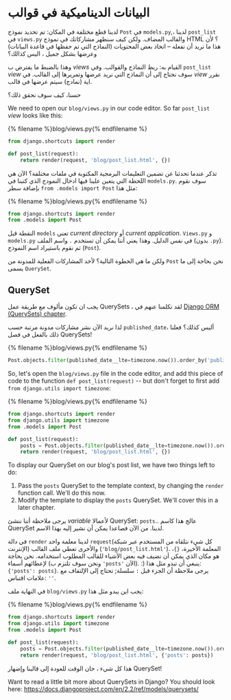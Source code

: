 # البيانات الديناميكية في قوالب

لدينا قطع مختلفة في المكان: تم تحديد نموذج `Post` في `models.py`,، لدينا `post_list` في `views.py` والقالب المضاف. ولكن كيف سنظهر مشاركاتك في نموذج HTML ؟ لأن هذا ما نريد أن نفعله – اتخاذ بعض المحتويات (النماذج التي تم حفظها في قاعدة البيانات) وعرضها بشكل جميل ، اليس كذالك؟

وهذا بالضبط ما يفترض ب *views* القيام به: ربط النماذج والقوالب. وفي `post_list` *view* سوف نحتاج إلى أن النماذج التي نريد عرضها وتمريرها إلى القالب. في *view* نقرر اية (نمادج) سيتم عرضها في قالب.

حسنا، كيف سوف نحقق ذلك؟

We need to open our `blog/views.py` in our code editor. So far `post_list` *view* looks like this:

{% filename %}blog/views.py{% endfilename %}

```python
from django.shortcuts import render

def post_list(request):
    return render(request, 'blog/post_list.html', {})
```

تذكر عندما تحدثنا عن تضمين التعليمات البرمجية المكتوبة في ملفات مختلفة؟ الآن هي اللحظة التي يتعين علينا فيها ادخال النمودج الذي كتبنا في `models.py`. سوف نقوم بإضافة سطر `from .models import Post` مثل هذا:

{% filename %}blog/views.py{% endfilename %}

```python
from django.shortcuts import render
from .models import Post
```

النقطة قبل `models` تعني *current directory* أو *current application*. `Views.py` و `models.py` في نفس الدليل. وهذا يعني أننا يمكن أن تستخدم `.` واسم الملف (بدون `.py`). ثم نقوم باستيراد اسم النموذج (`Post`).

ولكن ما هي الخطوة التالية؟ لأخد المشاركات الفعلية للمدونة من `Post` نحن بحاجة إلى ما يسمى `QuerySet`.

## QuerySet

يجب ان تكون مألوف مع طريقة عمل QuerySets ، لقد تكلمنا عنهم في [Django ORM (QuerySets) chapter](../django_orm/README.md).

لذا نريد الآن نشر مشاركات مدونة مرتبة حسب `published_date`، أليس كذلك؟ فعلنا ذلك بالفعل في فصل QuerySets!

{% filename %}blog/views.py{% endfilename %}

```python
Post.objects.filter(published_date__lte=timezone.now()).order_by('published_date')
```

So, let's open the `blog/views.py` file in the code editor, and add this piece of code to the function `def post_list(request)` -- but don't forget to first add `from django.utils import timezone`:

{% filename %}blog/views.py{% endfilename %}

```python
from django.shortcuts import render
from django.utils import timezone
from .models import Post

def post_list(request):
    posts = Post.objects.filter(published_date__lte=timezone.now()).order_by('published_date')
    return render(request, 'blog/post_list.html', {})
```

To display our QuerySet on our blog's post list, we have two things left to do:

1. Pass the `posts` QuerySet to the template context, by changing the `render` function call. We'll do this now.
2. Modify the template to display the `posts` QuerySet. We'll cover this in a later chapter.

يرجى ملاحظة أننا ننشئ *variable* لأعمالا QuerySet: `posts`.. عالج هذا كاسم QuerySet لدينا. من الآن فصاعدا يمكن أن نشير إليه بهذا الاسم.

في دالة `render` لدينا معلمة واحد `request`(كل شيء نتلقاه من المستخدم عبر شبكة الإنترنت) والأخرى تعطي ملف القالب (`'blog/post_list.html'`). المعلمة الأخيرة، `{}`، هو مكان الذي يمكن أن نضيف فيه بعض الأشياء للقالب المطلوب استخدامه. نحن بحاجة لإعطائهم أسماء (ونحن سوف تلتزم ب `'posts'` الآن). :) ينبغي أن تبدو مثل هذا: `{'posts': posts}`. يرجى ملاحظة أن الجزء قبل `:` سلسلة; تحتاج إلى الإلتفاف مع علامات اقتباس: `''`.

في النهاية ملف `blog/views.py` يجب اين يبدو مثل هذا:

{% filename %}blog/views.py{% endfilename %}

```python
from django.shortcuts import render
from django.utils import timezone
from .models import Post

def post_list(request):
    posts = Post.objects.filter(published_date__lte=timezone.now()).order_by('published_date')
    return render(request, 'blog/post_list.html', {'posts': posts})
```

هذا كل شيء ، حان الوقت للعودة إلى قالبنا وإضهار QuerySet!

Want to read a little bit more about QuerySets in Django? You should look here: https://docs.djangoproject.com/en/2.2/ref/models/querysets/